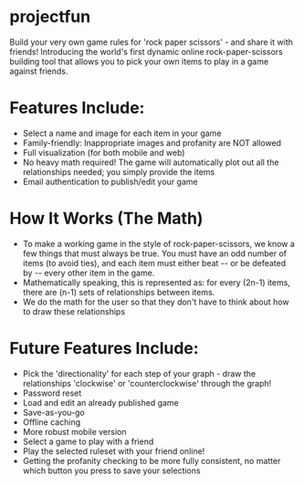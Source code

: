 # projectfun
Build your very own game rules for 'rock paper scissors' - and share it with friends!  Introducing the world's first dynamic online rock-paper-scissors building tool that allows you to pick your own items to play in a game against friends. 

# Features Include:
* Select a name and image for each item in your game
* Family-friendly: Inappropriate images and profanity are NOT allowed
* Full visualization (for both mobile and web) 
* No heavy math required! The game will automatically plot out all the relationships needed; you simply provide the items
* Email authentication to publish/edit your game

# How It Works (The Math)
* To make a working game in the style of rock-paper-scissors, we know a few things that must always be true. You must have an odd number of items (to avoid ties), and each item must either beat -- or be defeated by -- every other item in the game.
* Mathematically speaking, this is represented as: for every (2n-1) items, there are (n-1) sets of relationships between items.
* We do the math for the user so that they don't have to think about how to draw these relationships 

# Future Features Include:
* Pick the 'directionality' for each step of your graph - draw the relationships 'clockwise' or 'counterclockwise' through the graph!
* Password reset
* Load and edit an already published game
* Save-as-you-go 
* Offline caching
* More robust mobile version
* Select a game to play with a friend
* Play the selected ruleset with your friend online!
* Getting the profanity checking to be more fully consistent, no matter which button you press to save your selections